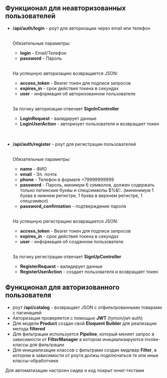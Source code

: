 ## Функционал для неавторизованных пользователей

- **/api/auth/login** - роут для авторизации через email или телефон<br><br>

   Обязательные параметры:
   <ul>
       <li><b>login</b> - Email/Телефон</li>
       <li><b>password</b> - Пароль</li>
   </ul><br/>

   На успешную авторизацию возвращается JSON:
        
   <ul>
        <li><b>access_token</b> - Bearer токен для подписи запросов</li>
        <li><b>expires_in</b> - срок действия токена в секундах</li>
        <li><b>user</b> - информация об авторизованном пользователе</li>
   </ul><br/>
  
    За логику авторизации отвечает **SignInController**
    <ul>
        <li><b>LoginRequest</b> - валидирует данные</li>
        <li><b>LoginUserAction</b> - авторизует пользователя и возвращает токен</li>
    </ul><br/></br>

- **/api/auth/register** - роут для регистрации пользователей<br><br>

  Обязательные параметры:
   <ul>
       <li><b>name</b> - ФИО</li>
       <li><b>email</b> - Эл. почта</li>
        <li><b>phone</b> - Телефон в формате +79999999999</li>
        <li><b>password</b> - Пароль, минимум 6 символов, должен содержать только латинские буквы и спецсимволы $%&!:. (мининимум 1 буква в нижнем регистре, 1 буква в верхнем регистре, 1 спецсимвол)</li> 
        <li><b>password_confirmation</b> - подтверждение пароля</li> 
  </ul><br/>

  На успешную регистрацию возвращается JSON:

   <ul>
        <li><b>access_token</b> - Bearer токен для подписи запросов</li>
        <li><b>expires_in</b> - срок действия токена в секундах</li>
        <li><b>user</b> - информация об созданном пользователе</li>
   </ul><br/>

  За логику регистрации отвечает **SignUpController**
    <ul>
        <li><b>RegisterRequest</b> - валидирует данные</li>
        <li><b>RegisterUserAction</b> - создает пользователя и возвращает токен</li>
    </ul>

## Функционал для авторизованного пользователя
- роут **/api/catalog** - возвращает JSON с отфильтрованными товарами с пагинацией
- Авторизация проверяется с помощью **JWT** (tymon/jwt-auth)
- Для модели **Product** создан свой **Eloquent Builder** для реализации метода **filtered**
- Для фильтрации используется **Pipeline**, который меняет запрос в зависимости от **FilterManager** в котором инициализируются invoke-классы для фильтрации
- Для инициализации классов с фильтрами создан мидлвар **Filter**, в котором в зависимости от роута должы подключаться те или иные классы-обработчики

Для автоматизации настроен сидер и код покрыт юнит-тестами